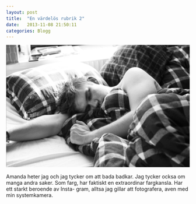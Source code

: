 ```yaml
---
layout: post
title:  "En värdelös rubrik 2"
date:   2013-11-08 21:50:11
categories: Blogg
---
```


![Fredrik](/images/fredrik.jpg)

<div class="text">
  Amanda heter jag och jag tycker om att bada badkar. Jag tycker ocksa om manga andra saker. Som farg, har faktiskt en extraordinar fargkansla. Har ett starkt beroende av Insta- gram, alltsa jag gillar att fotografera, aven med min systemkamera.
</div>